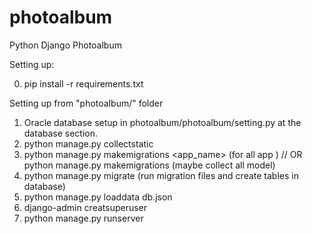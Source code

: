 # photoalbum
Python Django Photoalbum

Setting up:

0. pip install -r requirements.txt

Setting up from "photoalbum/" folder
1. Oracle database setup in photoalbum/photoalbum/setting.py at the database section.
2. python manage.py collectstatic
3. python manage.py makemigrations <app_name> (for all app ) //
    OR 
   python manage.py makemigrations (maybe collect all model)
4. python manage.py migrate (run migration files and create tables in database)
5. python manage.py loaddata db.json
6. django-admin creatsuperuser
7. python manage.py runserver

